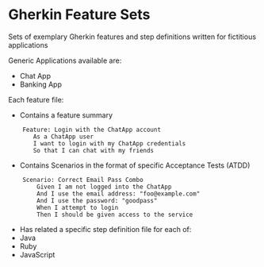 # Gherkin Feature Sets
Sets of exemplary Gherkin features and step definitions written for fictitious applications

Generic Applications available are:
* Chat App
* Banking App

Each feature file:
* Contains a feature summary

```gherkin
    Feature: Login with the ChatApp account
       As a ChatApp user
       I want to login with my ChatApp credentials
       So that I can chat with my friends
```


* Contains Scenarios in the format of specific Acceptance Tests (ATDD)
 
```gherkin
    Scenario: Correct Email Pass Combo
        Given I am not logged into the ChatApp
        And I use the email address: "foo@example.com"
        And I use the password: "goodpass"
        When I attempt to login
        Then I should be given access to the service
```

* Has related a specific step definition file for each of:
 * Java
 * Ruby
 * JavaScript
